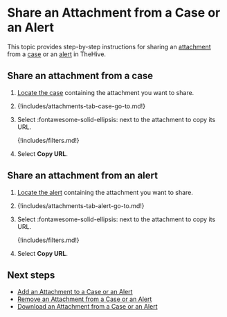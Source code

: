 # Share an Attachment from a Case or an Alert

This topic provides step-by-step instructions for sharing an [attachment](../../../analyst-corner/cases/attachments/about-attachments.md) from a [case](../about-cases.md) or an [alert](../../alerts/about-alerts.md) in TheHive.

## Share an attachment from a case

1. [Locate the case](../search-for-cases/find-a-case.md) containing the attachment you want to share.

2. {!includes/attachments-tab-case-go-to.md!}

3. Select :fontawesome-solid-ellipsis: next to the attachment to copy its URL.

    {!includes/filters.md!}

4. Select **Copy URL**.

## Share an attachment from an alert

1. [Locate the alert](../../alerts/search-for-alerts/find-an-alert.md) containing the attachment you want to share.

2. {!includes/attachments-tab-alert-go-to.md!}

3. Select :fontawesome-solid-ellipsis: next to the attachment to copy its URL.

    {!includes/filters.md!}

4. Select **Copy URL**.

<h2>Next steps</h2>

* [Add an Attachment to a Case or an Alert](add-an-attachment-case-alert.md)
* [Remove an Attachment from a Case or an Alert](remove-an-attachment-case-alert.md)
* [Download an Attachment from a Case or an Alert](download-an-attachment-case-alert.md)